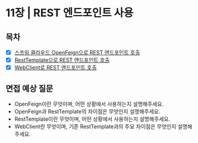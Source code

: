 # 11장 | REST 엔드포인트 사용

## 목차

- [x] [스프링 클라우드 OpenFeign으로 REST 엔드포인트 호출](./11.1_calling_rest_endpoint_with_openfeign.md)
- [x] [RestTemplate으로 REST 엔드포인트 호출](./11.2_calling_rest_endpoint_with_resttemplate.md)
- [x] [WebClient로 REST 엔드포인트 호출](./11.3_calling_rest_endpoint_with_webclient.md)

## 면접 예상 질문
- OpenFeign이란 무엇이며, 어떤 상황에서 사용하는지 설명해주세요.
- OpenFeign과 RestTemplate의 차이점은 무엇인지 설명해주세요.
- RestTemplate이란 무엇이며, 어떤 상황에서 사용하는지 설명해주세요.
- WebClient란 무엇이며, 기존 RestTemplate과의 주요 차이점은 무엇인지 설명해주세요.